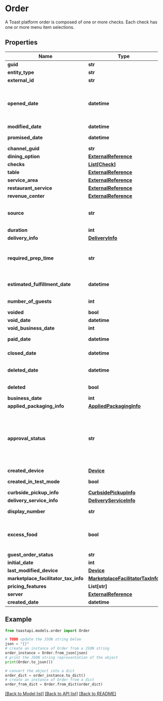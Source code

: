 # Order

A Toast platform order is composed of one or more checks. Each check has  one or more menu item selections. 

## Properties

Name | Type | Description | Notes
------------ | ------------- | ------------- | -------------
**guid** | **str** | The GUID maintained by the Toast platform. | [optional] 
**entity_type** | **str** | The type of object this is. Response only. | [optional] 
**external_id** | **str** | External identifier string that is prefixed by the naming authority. | [optional] 
**opened_date** | **datetime** | The business date of the order.  For dine-in and as soon as possible (ASAP) orders, &#x60;openedDate&#x60; should match &#x60;createdDate&#x60;.  For scheduled orders, &#x60;openedDate&#x60; should match &#x60;promisedDate&#x60;.  If you do not provide a value for  &#x60;openedDate&#x60; value when you &#x60;POST&#x60; a new order, the business date of the order is set to the restaurant business day that corresponds to the current date and time.  The business date of an order is affected by the business date cutoff time for a restaurant, which is available from the restaurants API in the &#x60;closeoutHour&#x60; property.  | [optional] 
**modified_date** | **datetime** | The most recent date that the order, or a check or menu item selection in the order, was modified. | [optional] 
**promised_date** | **datetime** | For scheduled orders, the date and time that the order is scheduled to be fulfilled.  For dine-in and as soon as possible (ASAP) orders, &#x60;promisedDate&#x60; is &#x60;null&#x60;.  | [optional] 
**channel_guid** | **str** | Reserved for future use.  | [optional] 
**dining_option** | [**ExternalReference**](ExternalReference.md) |  | [optional] 
**checks** | [**List[Check]**](Check.md) | The checks for this order. Most orders have one check.  If the check is split, then there are multiple checks.  | 
**table** | [**ExternalReference**](ExternalReference.md) |  | [optional] 
**service_area** | [**ExternalReference**](ExternalReference.md) |  | [optional] 
**restaurant_service** | [**ExternalReference**](ExternalReference.md) |  | [optional] 
**revenue_center** | [**ExternalReference**](ExternalReference.md) |  | [optional] 
**source** | **str** | Indicates the way that the order was placed.  Valid values:  * &#x60;In Store&#x60; * &#x60;Online&#x60; * &#x60;Order-and-Pay-at-Table&#x60; * &#x60;API&#x60; * &#x60;Kiosk&#x60; * &#x60;Caller Id&#x60; * &#x60;Google&#x60; * &#x60;Invoice&#x60; * &#x60;Toast Pickup App&#x60; * &#x60;Toast Local&#x60; * &#x60;Branded Online Ordering&#x60; * &#x60;Catering&#x60; * &#x60;Catering Online Ordering&#x60; * &#x60;Toast Tables&#x60; * &#x60;eCommerce Online ordering&#x60; * &#x60;Branded Mobile App * &#x60;Grubhub&#x60; (deprecated)  Response only.  | [optional] 
**duration** | **int** | The number of seconds between creation and payment. Response only. | [optional] 
**delivery_info** | [**DeliveryInfo**](DeliveryInfo.md) |  | [optional] 
**required_prep_time** | **str** | The amount of time that it will take to prepare the order. This value overrides the  default &#x60;deliveryPrepTime&#x60; or &#x60;takeoutPrepTime&#x60; that normally controls auto-firing for scheduled orders.  You can use &#x60;requiredPrepTime&#x60; to handle atypical orders that will take more time than usual for a restaurant to prepare.  Express the required preparation time in ISO-8601 duration format. Must be greater than zero and be an  increment of five minutes. For example, the value \&quot;PT15M\&quot; sets the required preparation time for the order to 15 minutes.  | [optional] 
**estimated_fulfillment_date** | **datetime** | The date and time that the order is expected to be ready for pickup or to be delivered.  This value is only set when the order dining option uses the &#x60;DELIVERY&#x60; or &#x60;TAKE_OUT&#x60; dining behavior. For other dining options, the value is &#x60;null&#x60;.  Response only.  | [optional] 
**number_of_guests** | **int** | The number of restaurant guests that are associated with the order. For example, for a dine-in order, this might be the number of guests at a table.  | [optional] 
**voided** | **bool** | Set to &#x60;true&#x60; if this order was voided. Response only. | [optional] 
**void_date** | **datetime** | The date on which this order was voided. Response only. | [optional] 
**void_business_date** | **int** | The business date (yyyyMMdd) on which this order was voided. Response only. | [optional] 
**paid_date** | **datetime** | The most recent date on which this order received payment. If not specified when &#x60;POST&#x60;ing, it is set to the current system time. | [optional] 
**closed_date** | **datetime** | The most recent date on which the order payment status changed to &#x60;CLOSED&#x60;.  This status is not returned for the order. The order is simply &#x60;CLOSED&#x60; when all of the checks on the order are &#x60;CLOSED&#x60;.  | [optional] 
**deleted_date** | **datetime** | The date and time when the order was deleted.  The &#x60;deletedDate&#x60; value only applies when the &#x60;deleted&#x60; value is &#x60;true&#x60;.  If &#x60;deleted&#x60; is &#x60;false&#x60;, the value of &#x60;deletedDate&#x60; is the UNIX epoch, &#x60;1970-01-01T00:00:00.000+0000&#x60;.  | [optional] 
**deleted** | **bool** | Set to &#x60;true&#x60; if this order is deleted. Response only.  For example, if you combine a check into another order, the original order for the check is deleted.  | [optional] 
**business_date** | **int** | The business date (yyyyMMdd) on which the order was fulfilled. Response only. | [optional] 
**applied_packaging_info** | [**AppliedPackagingInfo**](AppliedPackagingInfo.md) |  | [optional] 
**approval_status** | **str** | The current state of the order in the restaurant order fulfillment process. For example, the &#x60;approvalStatus&#x60; can indicate that an order is waiting for a restaurant employee to approve it or that the order is in a restaurant kitchen being fulfilled. Response only.  Valid values:  * &#x60;NEEDS_APPROVAL&#x60; - The order is created but will not be fulfilled by the restaurant until an employee approves it.  * &#x60;APPROVED&#x60; - The order is being fulfilled by the restaurant or it was fulfilled in the past. Orders remain in this state indefinitely after they are fulfilled.  * &#x60;FUTURE&#x60; - The order is expected to be fulfilled by the restaurant at a future date and time. Restaurant employees will receive information about the order at the date and time that it is ready to be fulfilled.  * &#x60;NOT_APPROVED&#x60; - Restaurant employees received information about the order but did not approve it for fulfillment. An order enters this state after a period of time passes without a restaurant employee approving it.  | [optional] 
**created_device** | [**Device**](Device.md) |  | [optional] 
**created_in_test_mode** | **bool** | Indicates whether the order was created while the restaurant was in test mode.  For more information, see [this _Toast Central_ article](https://central.toasttab.com/s/article/Test-Mode-Enable-and-Disable-1492802389999)  | [optional] 
**curbside_pickup_info** | [**CurbsidePickupInfo**](CurbsidePickupInfo.md) |  | [optional] 
**delivery_service_info** | [**DeliveryServiceInfo**](DeliveryServiceInfo.md) |  | [optional] 
**display_number** | **str** | Response only. Generally starts at one each day and counts up. Not guaranteed to be unique, can be empty if unset. | [optional] 
**excess_food** | **bool** | Indicates whether the order was created to track excess food (for example, food waste) rather than a  standard guest order. Response only.  For more information on the differences between guest orders and excess food orders, see  &lt;a href&#x3D;\&quot;https://doc.toasttab.com/doc/devguide/apiDailyOrderForTrackingExcessFood.html\&quot;&gt;Daily order for tracking excess food&lt;/a&gt;.  | [optional] 
**guest_order_status** | **str** | Reserved for future use.  | [optional] 
**initial_date** | **int** | Reserved for future use. Do not use the &#x60;initialDate&#x60; value for integration development. | [optional] 
**last_modified_device** | [**Device**](Device.md) |  | [optional] 
**marketplace_facilitator_tax_info** | [**MarketplaceFacilitatorTaxInfo**](MarketplaceFacilitatorTaxInfo.md) |  | [optional] 
**pricing_features** | **List[str]** | Pricing features that this order is using. | [optional] 
**server** | [**ExternalReference**](ExternalReference.md) |  | [optional] 
**created_date** | **datetime** | The date and time that the Toast platform received the order. | [optional] 

## Example

```python
from toastapi.models.order import Order

# TODO update the JSON string below
json = "{}"
# create an instance of Order from a JSON string
order_instance = Order.from_json(json)
# print the JSON string representation of the object
print(Order.to_json())

# convert the object into a dict
order_dict = order_instance.to_dict()
# create an instance of Order from a dict
order_from_dict = Order.from_dict(order_dict)
```
[[Back to Model list]](../README.md#documentation-for-models) [[Back to API list]](../README.md#documentation-for-api-endpoints) [[Back to README]](../README.md)


